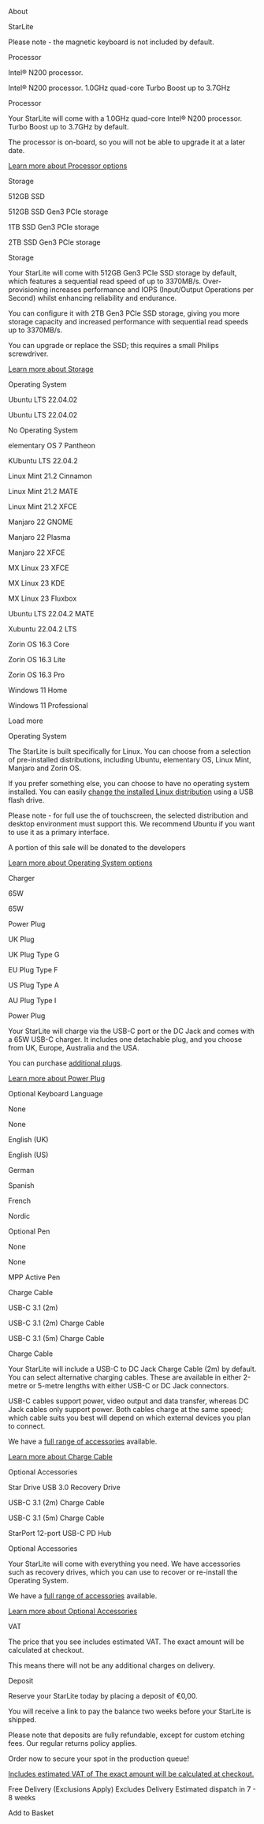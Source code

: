 About

StarLite

 Please note - the magnetic keyboard is not included by default.

Processor

 Intel® N200 processor.

Intel® N200 processor.  1.0GHz quad-core Turbo Boost up to 3.7GHz

 Processor

 Your StarLite will come with a 1.0GHz quad-core Intel® N200 processor. Turbo Boost up to 3.7GHz by default.

 The processor is on-board, so you will not be able to upgrade it at a later date.

[Learn more about Processor options](#processor)

Storage

 512GB SSD

512GB SSD  Gen3 PCIe storage

1TB SSD  Gen3 PCIe storage

2TB SSD  Gen3 PCIe storage

 Storage

 Your StarLite will come with 512GB Gen3 PCIe SSD storage by default, which features a sequential read speed of up to 3370MB/s. Over-provisioning increases performance and IOPS (Input/Output Operations per Second) whilst enhancing reliability and endurance.

 You can configure it with 2TB Gen3 PCIe SSD storage, giving you more storage capacity and increased performance with sequential read speeds up to 3370MB/s.

 You can upgrade or replace the SSD; this requires a small Philips screwdriver.

[Learn more about Storage](#storage)

Operating System

 Ubuntu LTS 22.04.02

Ubuntu LTS 22.04.02

No Operating System

elementary OS 7 Pantheon

KUbuntu LTS 22.04.2

Linux Mint 21.2 Cinnamon

Linux Mint 21.2 MATE

Linux Mint 21.2 XFCE

Manjaro 22 GNOME

Manjaro 22 Plasma

Manjaro 22 XFCE

MX Linux 23 XFCE

MX Linux 23 KDE

MX Linux 23 Fluxbox

Ubuntu LTS 22.04.2 MATE

Xubuntu 22.04.2 LTS

Zorin OS 16.3 Core

Zorin OS 16.3 Lite

Zorin OS 16.3 Pro

Windows 11 Home

Windows 11 Professional

Load more

 Operating System

 The StarLite is built specifically for Linux. You can choose from a selection of pre-installed distributions, including Ubuntu, elementary OS, Linux Mint, Manjaro and Zorin OS.

 If you prefer something else, you can choose to have no operating system installed. You can easily [change the installed Linux distribution](https://support.starlabs.systems/kb/guides/change-linux-distribution) using a USB flash drive.

 Please note - for full use the of touchscreen, the selected distribution and desktop environment must support this. We recommend Ubuntu if you want to use it as a primary interface.

A portion of this sale will be donated to the developers

[Learn more about Operating System options](#operating-system)

Charger

 65W

65W

Power Plug

 UK Plug

UK Plug  Type G

EU Plug  Type F

US Plug  Type A

AU Plug  Type I

 Power Plug

 Your StarLite will charge via the USB-C port or the DC Jack and comes with a 65W USB-C charger. It includes one detachable plug, and you choose from UK, Europe, Australia and the USA.

 You can purchase [additional plugs](/collections/power-cables).

[Learn more about Power Plug](#power-plug)

Optional Keyboard Language

None

None

English (UK)

English (US)

German

Spanish

French

Nordic

Optional Pen

None

None

MPP Active Pen

Charge Cable

 USB-C 3.1 (2m)

USB-C 3.1 (2m)  Charge Cable

USB-C 3.1 (5m)  Charge Cable

 Charge Cable

 Your StarLite will include a USB-C to DC Jack Charge Cable (2m) by default. You can select alternative charging cables. These are available in either 2-metre or 5-metre lengths with either USB-C or DC Jack connectors.

 USB-C cables support power, video output and data transfer, whereas DC Jack cables only support power. Both cables charge at the same speed; which cable suits you best will depend on which external devices you plan to connect.

 We have a [full range of accessories](/collections/Accessories) available.

[Learn more about Charge Cable](#charge-cable)

Optional Accessories

Star Drive USB 3.0 Recovery Drive

USB-C 3.1 (2m)  Charge Cable

USB-C 3.1 (5m)  Charge Cable

StarPort 12-port USB-C PD Hub

 Optional Accessories

 Your StarLite will come with everything you need. We have accessories such as recovery drives, which you can use to recover or re-install the Operating System.

 We have a [full range of accessories](/collections/Accessories) available.

[Learn more about Optional Accessories](#optional-accessories)

 VAT

 The price that you see includes estimated VAT. The exact amount will be calculated at checkout.

 This means there will not be any additional charges on delivery.

 Deposit

 Reserve your StarLite today by placing a deposit of €0,00.

 You will receive a link to pay the balance two weeks before your StarLite is shipped.

 Please note that deposits are fully refundable, except for custom etching fees. Our regular returns policy applies.

 Order now to secure your spot in the production queue!

[Includes estimated VAT of The exact amount will be calculated at checkout.](#tax)

Free Delivery  (Exclusions Apply) Excludes Delivery
Estimated dispatch in 7 - 8 weeks

 Add to Basket
